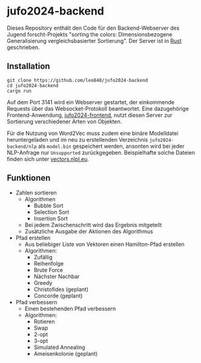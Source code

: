 # jufo2024-backend

Dieses Repository enthält den Code für den Backend-Webserver des Jugend forscht-Projekts "sorting the colors: Dimensionsbezogene Generalisierung vergleichsbasierter Sortierung". Der Server ist in [Rust](https://www.rust-lang.org) geschrieben.

## Installation

```
git clone https://github.com/leo848/jufo2024-backend
cd jufo2024-backend
cargo run
```

Auf dem Port 3141 wird ein Webserver gestartet, der einkommende Requests über das Websocket-Protokoll beantwortet. Eine dazugehörige Frontend-Anwendung, [jufo2024-frontend](https://github.com/leo848/jufo2024-frontend), nutzt diesen Server zur Sortierung verschiedener Arten von Objekten.

Für die Nutzung von Word2Vec muss zudem eine binäre Modelldatei heruntergeladen und im neu zu erstellenden Verzeichnis `jufo2024-backend/nlp` als `model.bin` gespeichert werden, ansonten wird bei jeder NLP-Anfrage nur `Unsupported` zurückgegeben. Beispielhafte solche Dateien finden sich unter [vectors.nlpl.eu](https://vectors.nlpl.eu/repository).

## Funktionen

- Zahlen sortieren
    - Algorithmen
        - Bubble Sort
        - Selection Sort
        - Insertion Sort
    - Bei jedem Zwischenschritt wird das Ergebnis mitgeteilt
    - Zusätzliche Ausgabe der Aktionen des Algorithmus
- Pfad erstellen
    - Aus beliebiger Liste von Vektoren einen Hamilton-Pfad erstellen
    - Algorithmen:
        - Zufällig
        - Reihenfolge
        - Brute Force
        - Nächster Nachbar
        - Greedy
        - Christofides (geplant)
        - Concorde (geplant)
- Pfad verbessern
    - Einen bestehenden Pfad verbessern
    - Algorithmen:
        - Rotieren
        - Swap
        - 2-opt
        - 3-opt
        - Simulated Annealing
        - Ameisenkolonie (geplant)
